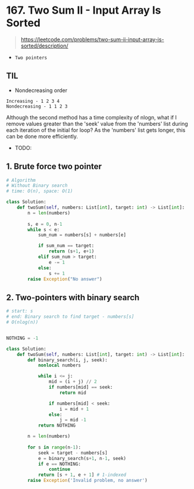 # 167. Two Sum II - Input Array Is Sorted
> https://leetcode.com/problems/two-sum-ii-input-array-is-sorted/description/

- `Two pointers`

## TIL

- Nondecreasing order

```
Increasing - 1 2 3 4
Nondecreasing - 1 1 2 3
```

Although the second method has a time complexity of nlogn, what if I remove values greater than the 'seek' value from the 'numbers' list during each iteration of the initial for loop? As the 'numbers' list gets longer, this can be done more efficiently.


- TODO: 

## 1. Brute force two pointer

```py
# Algorithm
# Without Binary search
# time: O(n), space: O(1)

class Solution:
    def twoSum(self, numbers: List[int], target: int) -> List[int]:
        n = len(numbers)
        
        s, e = 0, n-1
        while s < e:
            sum_num = numbers[s] + numbers[e]

            if sum_num == target:
                return (s+1, e+1)
            elif sum_num > target:
                e -= 1
            else:
                s += 1
        raise Exception("No answer")

```


## 2. Two-pointers with binary search

```py
# start: s
# end: Binary search to find target - numbers[s]
# O(nlog(n))


NOTHING = -1

class Solution:
    def twoSum(self, numbers: List[int], target: int) -> List[int]:
        def binary_search(i, j, seek):
            nonlocal numbers

            while i <= j:
                mid = (i + j) // 2
                if numbers[mid] == seek:
                    return mid

                if numbers[mid] < seek:
                    i = mid + 1
                else:
                    j = mid -1
            return NOTHING

        n = len(numbers)
        
        for s in range(n-1):
            seek = target - numbers[s]
            e = binary_search(s+1, n-1, seek)
            if e == NOTHING:
                continue
            return [s + 1, e + 1] # 1-indexed
        raise Exception('Invalid problem, no answer')
```

